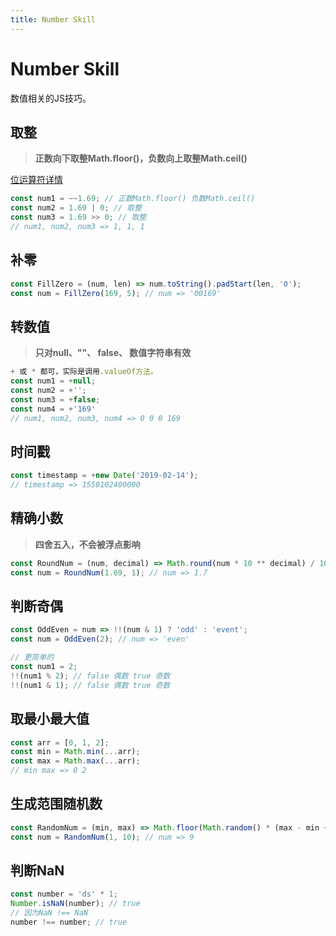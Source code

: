 ```yaml
---
title: Number Skill
---
```


# Number Skill
数值相关的JS技巧。

## 取整
> **正数向下取整Math.floor()，负数向上取整Math.ceil()**

[位运算符详情](https://developer.mozilla.org/zh-CN/docs/Web/JavaScript/Reference/Operators/Bitwise_Operators)
```js
const num1 = ~~1.69; // 正数Math.floor() 负数Math.ceil()
const num2 = 1.69 | 0; // 取整
const num3 = 1.69 >> 0; // 取整
// num1, num2, num3 => 1, 1, 1
```

## 补零
```js
const FillZero = (num, len) => num.toString().padStart(len, '0');
const num = FillZero(169, 5); // num => '00169'
```

## 转数值
> **只对null、""、 false、 数值字符串有效**

```js
+ 或 * 都可，实际是调用.valueOf方法。
const num1 = +null;
const num2 = +'';
const num3 = +false;
const num4 = +'169'
// num1, num2, num3, num4 => 0 0 0 169
```

## 时间戳
```js
const timestamp = +new Date('2019-02-14');
// timestamp => 1550102400000
```

## 精确小数
> **四舍五入，不会被浮点影响**

```js
const RoundNum = (num, decimal) => Math.round(num * 10 ** decimal) / 10 ** decimal;
const num = RoundNum(1.69, 1); // num => 1.7
```

## 判断奇偶
```js
const OddEven = num => !!(num & 1) ? 'odd' : 'event';
const num = OddEven(2); // num => 'even'

// 更简单的
const num1 = 2;
!!(num1 % 2); // false 偶数 true 奇数
!!(num1 & 1); // false 偶数 true 奇数
```

## 取最小最大值
```js
const arr = [0, 1, 2];
const min = Math.min(...arr);
const max = Math.max(...arr);
// min max => 0 2
```

## 生成范围随机数
```js
const RandomNum = (min, max) => Math.floor(Math.random() * (max - min + 1)) + min;
const num = RandomNum(1, 10); // num => 9
```

## 判断NaN
```js
const number = 'ds' * 1;
Number.isNaN(number); // true
// 因为NaN !== NaN
number !== number; // true
```